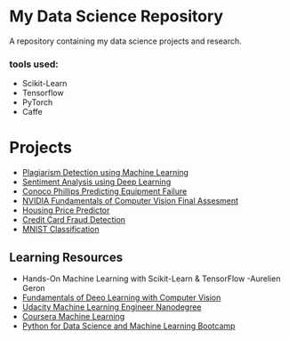 

# My Data Science Repository

A repository containing my data science projects and research.

### tools used: 
* Scikit-Learn
* Tensorflow
* PyTorch
* Caffe

# Projects
* [Plagiarism Detection using Machine Learning](https://github.com/spregler/Data-Science-Machine-Learning/tree/master/Plagiarism-Detection)
* [Sentiment Analysis using Deep Learning](https://github.com/spregler/Data-Science-Machine-Learning/tree/master/Sentiment-Analysis)
* [Conoco Phillips Predicting Equipment Failure](https://github.com/spregler/Data-Science-Machine-Learning/tree/master/Conoco%20Phillips%20Comp2019)
* [NVIDIA Fundamentals of Computer Vision Final Assesment](https://github.com/spregler/Data-Science-Machine-Learning/tree/master/NVIDIA%20Deep%20Learning%20Institute%20Image%20Classifier)
* [Housing Price Predictor](https://github.com/spregler/Data-Science-Machine-Learning/tree/master/California%20Housing%20Price%20Prediction)
* [Credit Card Fraud Detection](https://github.com/spregler/Data-Science-Machine-Learning/tree/master/Credit%20Card%20Fraud)
* [MNIST Classification](https://github.com/spregler/Data-Science-Machine-Learning/blob/master/MNIST%20Classification/MNIST.ipynb)

## Learning Resources
* Hands-On Machine Learning with Scikit-Learn & TensorFlow -Aurelien Geron
* [Fundamentals of Deeo Learning with Computer Vision](https://courses.nvidia.com/courses/course-v1:DLI+C-FX-01+V2/about)
* [Udacity Machine Learning Engineer Nanodegree](https://www.udacity.com/course/machine-learning-engineer-nanodegree--nd009t)
* [Coursera Machine Learning](https://www.coursera.org/learn/machine-learning)
* [Python for Data Science and Machine Learning Bootcamp](https://www.udemy.com/course/python-for-data-science-and-machine-learning-bootcamp/)

